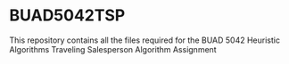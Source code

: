 # BUAD5042TSP
This repository contains all the files required for the BUAD 5042 Heuristic Algorithms Traveling Salesperson Algorithm Assignment

